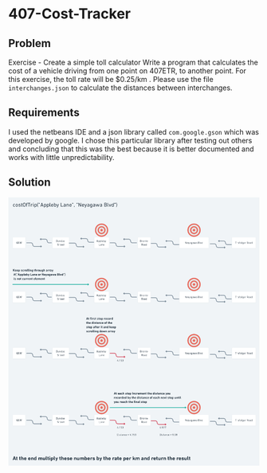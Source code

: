 # 407-Cost-Tracker

## Problem
Exercise - Create a simple toll calculator Write a program that calculates
the cost of a vehicle driving from one point on 407ETR, to another point. For
this exercise, the toll rate will be $0.25/km . Please use the file
`interchanges.json` to calculate the distances between interchanges.

## Requirements
I used the netbeans IDE and a json library called `com.google.gson` which was developed by google. I chose this particular library after testing out others and concluding that this was the best because it is better documented and works with little unpredictability.

## Solution
![Sequence diagram for Solution](https://raw.githubusercontent.com/Foyin/407-Cost-Tracker/main/costCalculator/src/costcalculator/Design%20Doc%202.png)
